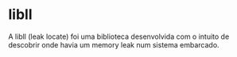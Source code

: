 libll
=====

A libll (leak locate) foi uma biblioteca desenvolvida com o intuito de descobrir onde havia um memory leak num sistema embarcado.
